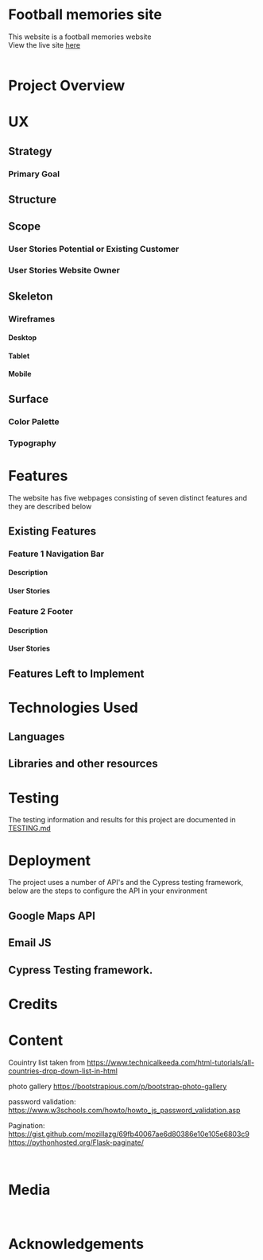 # Football memories  site
This website is a football memories website
<br>
View the live site [here](https://ci-ms3-footballmemories.herokuapp.com/)
<br><br>

# Project Overview

# UX
## Strategy
### Primary Goal

## Structure

## Scope
### User Stories Potential or Existing Customer

### User Stories Website Owner

## Skeleton
### Wireframes

#### Desktop 


#### Tablet


#### Mobile


## Surface
### Color Palette

### Typography

# Features
The website has five webpages consisting of seven distinct features and they are described below
## Existing Features
### Feature 1 Navigation Bar
#### Description


#### User Stories


### Feature 2 Footer
#### Description


#### User Stories



##  Features Left to Implement

# Technologies Used
## Languages 


## Libraries and other resources


# Testing
The testing information and results for this project are documented in [TESTING.md](TESTING.md)

# Deployment


The project uses a number of API's and the Cypress testing framework, below are the steps to configure the API in your environment




## Google Maps API


## Email JS

## Cypress Testing framework.


# Credits

# Content

Couintry list taken from https://www.technicalkeeda.com/html-tutorials/all-countries-drop-down-list-in-html

photo gallery   https://bootstrapious.com/p/bootstrap-photo-gallery

password validation: https://www.w3schools.com/howto/howto_js_password_validation.asp

Pagination: https://gist.github.com/mozillazg/69fb40067ae6d80386e10e105e6803c9
https://pythonhosted.org/Flask-paginate/

<br>

# Media


 <br>

# Acknowledgements

